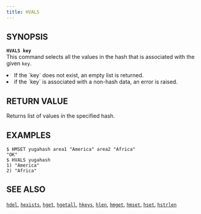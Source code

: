 ```yaml
---
title: HVALS
---
```


## SYNOPSIS
<b>`HVALS key`</b><br>
This command selects all the values in the hash that is associated with the given `key`.

<li>If the `key` does not exist, an empty list is returned.</li>
<li>if the `key` is associated with a non-hash data, an error is raised.</li>

## RETURN VALUE
Returns list of values in the specified hash.

## EXAMPLES
```
$ HMSET yugahash area1 "America" area2 "Africa"
"OK"
$ HVALS yugahash
1) "America"
2) "Africa"
```

## SEE ALSO
[`hdel`](../hdel/), [`hexists`](../hexists/), [`hget`](../hget/), [`hgetall`](../hgetall/), [`hkeys`](../hkeys/), [`hlen`](../hlen/), [`hmget`](../hmget/), [`hmset`](../hmset/), [`hset`](../hset/), [`hstrlen`](../hstrlen/)
